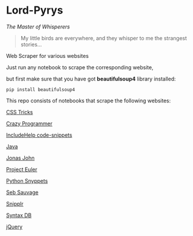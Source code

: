 # Lord-Pyrys

_The Master of Whisperers_

> My little birds are everywhere, and they whisper to me the strangest stories...

Web Scraper for various websites

Just run any notebook to scrape the corresponding website,

but first make sure that you have got **beautifulsoup4** library installed:

```
pip install beautifulsoup4
```
This repo consists of notebooks that scrape the following websites:

[CSS Tricks](https://css-tricks.com/snippets/)

[Crazy Programmer](https://www.thecrazyprogrammer.com)

[IncludeHelp code-snippets](https://www.includehelp.com/code-snippets/)

[Java](https://jaxenter.com/15-useful-code-snippets-java-developers-131796.html)

[Jonas John](http://www.jonasjohn.de/snippets/all.htm)

[Project Euler](https://projecteuler.net/archives)

[Python Snyppets](https://snippets.readthedocs.io/en/latest/)

[Seb Sauvage](https://sebsauvage.net/python/snyppets/)

[Snipplr](https://snipplr.com/popular/language)

[Syntax DB](https://syntaxdb.com/reference)

[jQuery](https://www.thecrazyprogrammer.com/2015/01/useful-jquery-code-snippets.html)
